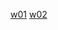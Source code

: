 [w01](https://github.com/vincent20011128/1111-wp1-booklist-210410139/blob/main/demo/md/w01_booklist/w01-39.md)
[w02](https://github.com/vincent20011128/1111-wp1-booklist-210410139/blob/main/demo/md/w02_booklist/w02_39.md)
